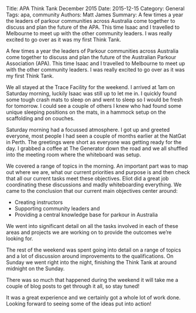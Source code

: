 Title: APA Think Tank December 2015
Date: 2015-12-15
Category: General
Tags: apa, community
Authors: Matt James
Summary: A few times a year the leaders of parkour communities across Australia come together to discuss and plan the future of the APA. This time Isaac and I travelled to Melbourne to meet up with the other community leaders. I was really excited to go over as it was my first Think Tank.

A few times a year the leaders of Parkour communities across Australia come together to discuss and plan the future of the Australian Parkour Association (APA). This time Isaac and I travelled to Melbourne to meet up with the other community leaders. I was really excited to go over as it was my first Think Tank.

We all stayed at the Trace Facility for the weekend. I arrived at 1am on Saturday morning, luckily Isaac was still up to let me in. I quickly found some tough crash mats to sleep on and went to sleep so I would be fresh for tomorrow. I could see a couple of others I knew who had found some unique sleeping positions on the mats, in a hammock setup on the scaffolding and on couches.

Saturday morning had a focussed atmosphere. I got up and greeted everyone, most people I had seen a couple of months earlier at the NatGat in Perth. The greetings were short as everyone was getting ready for the day. I grabbed a coffee at The Generator down the road and we all shuffled into the meeting room where the whiteboard was setup.

We covered a range of topics in the morning. An important part was to map out where we are, what our current priorities and purpose is and then check that all our current tasks meet these objectives. Eliot did a great job coordinating these discussions and madly whiteboarding everything. We came to the conclusion that our current main objectives center around:

 * Creating instructors
 * Supporting community leaders and
 * Providing a central knowledge base for parkour in Australia

We went into significant detail on all the tasks involved in each of these areas and projects we are working on to provide the outcomes we’re looking for.

The rest of the weekend was spent going into detail on a range of topics and a lot of discussion around improvements to the qualifications. On Sunday we went right into the night, finishing the Think Tank at around midnight on the Sunday.

There was so much that happened during the weekend it will take me a couple of blog posts to get through it all, so stay tuned!

It was a great experience and we certainly got a whole lot of work done. Looking forward to seeing some of the ideas put into action!
